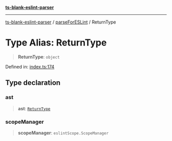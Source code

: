 [**ts-blank-eslint-parser**](../../../README.md)

***

[ts-blank-eslint-parser](../../../README.md) / [parseForESLint](../README.md) / ReturnType

# Type Alias: ReturnType

> **ReturnType**: `object`

Defined in: [index.ts:174](https://github.com/Rel1cx/ts-blank-eslint-parser/blob/2287f77b69b11b20109967a407382e7f2c2ef666/src/index.ts#L174)

## Type declaration

### ast

> **ast**: [`ReturnType`](../../parse/type-aliases/ReturnType.md)

### scopeManager

> **scopeManager**: `eslintScope.ScopeManager`
